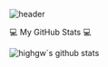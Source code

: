 ![header](https://capsule-render.vercel.app/api?type=waving&color=timeGradient&text=Hi!%20I'm%20highgw&fontColor=292643&fontSize=55&fontAlign=60&fontAlignY=30&animation=fadeIn)

💻 My GitHub Stats 💻

![highgw`s github stats](https://github-readme-stats.vercel.app/api?username=highgw&count_private=true&show_icons=true&theme=cobalt)